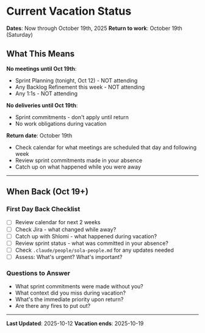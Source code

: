 # Current Vacation Status

**Dates**: Now through October 19th, 2025
**Return to work**: October 19th (Saturday)

## What This Means

**No meetings until Oct 19th**:
- Sprint Planning (tonight, Oct 12) - NOT attending
- Any Backlog Refinement this week - NOT attending
- Any 1:1s - NOT attending

**No deliveries until Oct 19th**:
- Sprint commitments - don't apply until return
- No work obligations during vacation

**Return date**: October 19th
- Check calendar for what meetings are scheduled that day and following week
- Review sprint commitments made in your absence
- Catch up on what happened while you were away

---

## When Back (Oct 19+)

### First Day Back Checklist
- [ ] Review calendar for next 2 weeks
- [ ] Check Jira - what changed while away?
- [ ] Catch up with Shlomi - what happened during vacation?
- [ ] Review sprint status - what was committed in your absence?
- [ ] Check `.claude/people/sola-people.md` for any updates needed
- [ ] Assess: What's urgent? What's important?

### Questions to Answer
- What sprint commitments were made without you?
- What context did you miss during vacation?
- What's the immediate priority upon return?
- Are there any fires to put out?

---

**Last Updated**: 2025-10-12
**Vacation ends**: 2025-10-19
